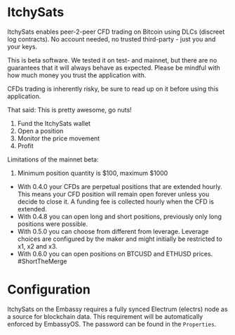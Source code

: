 # ItchySats

ItchySats enables peer-2-peer CFD trading on Bitcoin using DLCs
(discreet log contracts). No account needed, no trusted third-party - just you
and your keys.

This is beta software. We tested it on test- and mainnet, but there are no guarantees that it will always behave as expected.
Please be mindful with how much money you trust the application with.

CFDs trading is inherently risky, be sure to read up on it before using this application.

That said: This is pretty awesome, go nuts!

1. Fund the ItchySats wallet
2. Open a position
3. Monitor the price movement
4. Profit


Limitations of the mainnet beta:

1. Minimum position quantity is $100, maximum $1000

- With 0.4.0 your CFDs are perpetual positions that are extended hourly. This means your CFD position will remain open forever unless you decide to close it. A funding fee is collected hourly when the CFD is extended.
- With 0.4.8 you can open long and short positions, previously only long positions were possible.
- With 0.5.0 you can choose from different from leverage. Leverage choices are configured by the maker and might initially be restricted to x1, x2 and x3.
- With 0.6.0 you can open positions on BTCUSD and ETHUSD prices. #ShortTheMerge

# Configuration

ItchySats on the Embassy requires a fully synced Electrum (electrs) node as a source for blockchain data. This requirement will be automatically enforced by EmbassyOS.
The password can be found in the `Properties`.